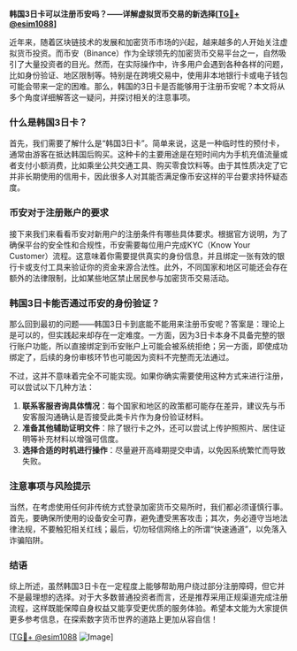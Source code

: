 **韩国3日卡可以注册币安吗？——详解虚拟货币交易的新选择[[TG💪+ @esim1088](https://t.me/s/esim1088)]**

近年来，随着区块链技术的发展和加密货币市场的兴起，越来越多的人开始关注虚拟货币投资。而币安（Binance）作为全球领先的加密货币交易平台之一，自然吸引了大量投资者的目光。然而，在实际操作中，许多用户会遇到各种各样的问题，比如身份验证、地区限制等。特别是在跨境交易中，使用非本地银行卡或电子钱包可能会带来一定的困难。那么，韩国的3日卡是否能够用于注册币安呢？本文将从多个角度详细解答这一疑问，并探讨相关的注意事项。

### 什么是韩国3日卡？

首先，我们需要了解什么是“韩国3日卡”。简单来说，这是一种临时性的预付卡，通常由游客在抵达韩国后购买。这种卡的主要用途是在短时间内为手机充值流量或者支付小额消费，比如乘坐公共交通工具、购买零食饮料等。由于其性质决定了它并非长期使用的信用卡，因此很多人对其能否满足像币安这样的平台要求持怀疑态度。

### 币安对于注册账户的要求

接下来我们来看看币安对新用户的注册条件有哪些具体要求。根据官方说明，为了确保平台的安全性和合规性，币安需要每位用户完成KYC（Know Your Customer）流程。这意味着你需要提供真实的身份信息，并且绑定一张有效的银行卡或支付工具来验证你的资金来源合法性。此外，不同国家和地区可能还会存在额外的法律限制，比如某些地区禁止居民参与加密货币交易活动。

### 韩国3日卡能否通过币安的身份验证？

那么回到最初的问题——韩国3日卡到底能不能用来注册币安呢？答案是：理论上是可以的，但实践起来却存在一定难度。一方面，因为3日卡本身不具备完整的银行账户功能，所以直接绑定到币安账户上可能会被系统拒绝；另一方面，即使成功绑定了，后续的身份审核环节也可能因为资料不完整而无法通过。

不过，这并不意味着完全不可能实现。如果你确实需要使用这种方式来进行注册，可以尝试以下几种方法：

1. **联系客服咨询具体情况**：每个国家和地区的政策都可能存在差异，建议先与币安客服沟通确认是否接受此类卡片作为身份验证材料。
2. **准备其他辅助证明文件**：除了银行卡之外，还可以尝试上传护照照片、居住证明等补充材料以增强可信度。
3. **选择合适的时机进行操作**：尽量避开高峰期提交申请，以免因系统繁忙而导致失败。

### 注意事项与风险提示

当然，在考虑使用任何非传统方式登录加密货币交易所时，我们都必须谨慎行事。首先，要确保所使用的设备安全可靠，避免遭受黑客攻击；其次，务必遵守当地法律法规，不要触犯相关红线；最后，切勿轻信网络上的所谓“快速通道”，以免落入诈骗陷阱。

### 结语

综上所述，虽然韩国3日卡在一定程度上能够帮助用户绕过部分注册障碍，但它并不是最理想的选择。对于大多数普通投资者而言，还是推荐采用正规渠道完成注册流程，这样既能保障自身权益又能享受更优质的服务体验。希望本文能为大家提供更多参考信息，在探索数字货币世界的道路上更加从容自信！

[[TG💪+ @esim1088](https://t.me/s/esim1088) ![Image](https://i.postimg.cc/4NQfJmqS/Snipaste-2025-05-13-00-14-12.png)]